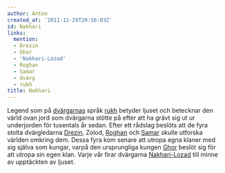 ```yaml
---
author: Anton
created_at: '2011-12-29T20:56:03Z'
id: Nakhari
links:
  mention:
  - Drezin
  - Ghor
  - 'Nakhari-Lozad'
  - Roghan
  - Samar
  - dvärg
  - rukh
title: Nakhari
---
```


Legend som på [dvärgarnas] språk [rukh] betyder ljuset och betecknar den värld ovan jord som
dvärgarna stötte på efter att ha grävt sig ut ur underjorden för tusentals år sedan. Efter ett
rådslag beslöts att de fyra stolta dvärgledarna [Drezin], Zolod, [Roghan] och [Samar] skulle
utforska världen omkring dem. Dessa fyra kom senare att utropa egna klaner med sig själva som
kungar, varpå den ursprungliga kungen [Ghor] beslöt sig för att utropa sin egen klan. Varje vår
firar dvärgarna [Nakhari-Lozad] till minne av upptäckten av ljuset.

  [dvärgarnas]: dvärg
  [rukh]: rukh
  [Drezin]: Drezin
  [Roghan]: Roghan
  [Samar]: Samar
  [Ghor]: Ghor
  [Nakhari-Lozad]: Nakhari-Lozad
